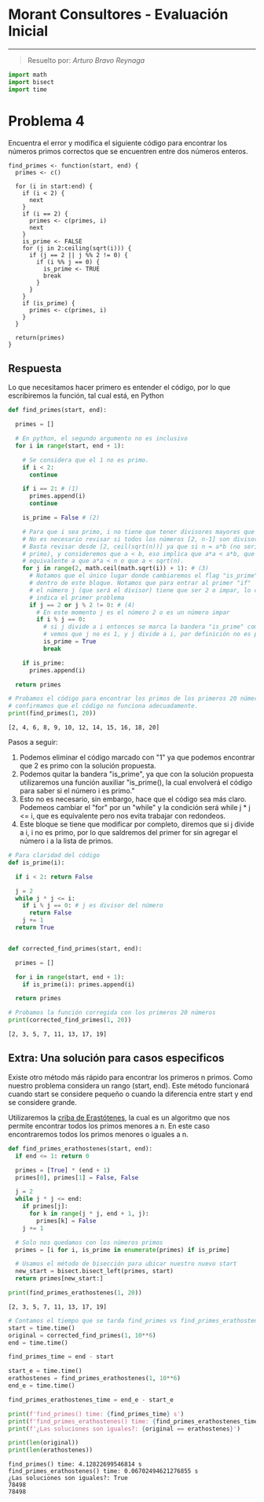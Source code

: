 # Morant Consultores - Evaluación Inicial


---

> Resuelto por: *Arturo Bravo Reynaga*


```python
import math
import bisect
import time
```

# Problema 4


Encuentra el error y modifica el siguiente código para encontrar los números primos correctos que se encuentren entre dos números enteros.



```
find_primes <- function(start, end) {
  primes <- c()
  
  for (i in start:end) {
    if (i < 2) {
      next
    }
    if (i == 2) {
      primes <- c(primes, i)  
      next
    }
    is_prime <- FALSE
    for (j in 2:ceiling(sqrt(i))) {
      if (j == 2 || j %% 2 != 0) {
        if (i %% j == 0) {
          is_prime <- TRUE
          break
        }
      }
    }
    if (is_prime) {
      primes <- c(primes, i)
    }
  }
  
  return(primes)
}
```


## Respuesta

Lo que necesitamos hacer primero es entender el código, por lo que escribiremos la función, tal cual está, en Python



```python
def find_primes(start, end):

  primes = []

  # En python, el segundo argumento no es inclusivo
  for i in range(start, end + 1):

    # Se considera que el 1 no es primo.
    if i < 2:
      continue

    if i == 2: # (1)
      primes.append(i)
      continue

    is_prime = False # (2)

    # Para que i sea primo, i no tiene que tener divisores mayores que 1.
    # No es necesario revisar si todos los números [2, n-1] son divisores,
    # Basta revisar desde [2, ceil(sqrt(n))] ya que si n = a*b (no seria
    # primo), y consideremos que a < b, eso implica que a*a < a*b, que es
    # equivalente a que a*a < n o que a < sqrt(n).
    for j in range(2, math.ceil(math.sqrt(i)) + 1): # (3)
      # Notamos que el único lugar donde cambiaremos el flag "is_prime" es
      # dentro de este bloque. Notamos que para entrar al primer "if"
      # el número j (que será el divisor) tiene que ser 2 o impar, lo cual
      # indica el primer problema
      if j == 2 or j % 2 != 0: # (4)
        # En este momento j es el número 2 o es un número impar
        if i % j == 0:
          # si j divide a i entonces se marca la bandera "is_prime" como true,
          # vemos que j no es 1, y j divide a i, por definición no es primo.
          is_prime = True
          break

    if is_prime:
      primes.append(i)

  return primes

```


```python
# Probamos el código para encontrar los primos de los primeros 20 números y
# confirmamos que el código no funciona adecuadamente.
print(find_primes(1, 20))
```

    [2, 4, 6, 8, 9, 10, 12, 14, 15, 16, 18, 20]



Pasos a seguir:

1.   Podemos eliminar el código marcado con "1" ya que podemos encontrar que 2 es primo con la solución propuesta.
2.   Podemos quitar la bandera "is_prime", ya que con la solución propuesta utilizaremos una función auxiliar "is_prime(), la cual envolverá el código para saber si el número i es primo."
3.   Esto no es necesario, sin embargo, hace que el código sea más claro. Podemeos cambiar el "for" por un "while" y la condición será while j * j <= i, que es equivalente pero nos evita trabajar con redondeos.
4.   Este bloque se tiene que modificar por completo, diremos que si j divide a i, i no es primo, por lo que saldremos del primer for sin agregar el número i a la lista de primos.




```python
# Para claridad del código
def is_prime(i):

  if i < 2: return False

  j = 2
  while j * j <= i:
    if i % j == 0: # j es divisor del número
      return False
    j += 1
  return True


def corrected_find_primes(start, end):

  primes = []

  for i in range(start, end + 1):
    if is_prime(i): primes.append(i)

  return primes

```


```python
# Probamos la función corregida con los primeros 20 números
print(corrected_find_primes(1, 20))
```

    [2, 3, 5, 7, 11, 13, 17, 19]


## Extra: Una solución para casos especificos

Existe otro método más rápido para encontrar los primeros n primos. Como nuestro problema considera un rango (start, end). Este método funcionará cuando start se considere pequeño o cuando la diferencia entre start y end se considere grande.


Utilizaremos la [criba de Erastótenes](https://es.wikipedia.org/wiki/Criba_de_Erat%C3%B3stenes), la cual es un algoritmo que nos permite encontrar todos los primos menores a n. En este caso encontraremos todos los primos menores o iguales a n.



```python
def find_primes_erathostenes(start, end):
  if end <= 1: return 0

  primes = [True] * (end + 1)
  primes[0], primes[1] = False, False

  j = 2
  while j * j <= end:
    if primes[j]:
      for k in range(j * j, end + 1, j):
        primes[k] = False
    j += 1

  # Solo nos quedamos con los números primos
  primes = [i for i, is_prime in enumerate(primes) if is_prime]

  # Usamos el método de bisección para ubicar nuestro nuevo start
  new_start = bisect.bisect_left(primes, start)
  return primes[new_start:]
```


```python
print(find_primes_erathostenes(1, 20))
```

    [2, 3, 5, 7, 11, 13, 17, 19]



```python
# Contamos el tiempo que se tarda find_primes vs find_primes_erathostenes
start = time.time()
original = corrected_find_primes(1, 10**6)
end = time.time()

find_primes_time = end - start

start_e = time.time()
erathostenes = find_primes_erathostenes(1, 10**6)
end_e = time.time()

find_primes_erathostenes_time = end_e - start_e

print(f'find_primes() time: {find_primes_time} s')
print(f'find_primes_erathostenes() time: {find_primes_erathostenes_time} s')
print(f'¿Las soluciones son iguales?: {original == erathostenes}')

print(len(original))
print(len(erathostenes))
```

    find_primes() time: 4.12822699546814 s
    find_primes_erathostenes() time: 0.06702494621276855 s
    ¿Las soluciones son iguales?: True
    78498
    78498

